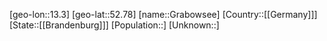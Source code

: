 ﻿---
location: [52.78,13.3]
type: City
tags:
- geo/City


SpocWebEntityId: 30530
isDeleted: false
confidential: public

---
[geo-lon::13.3]
[geo-lat::52.78]
[name::Grabowsee]
[Country::[[Germany]]]
[State::[[Brandenburg]]]
[Population::]
[Unknown::]

